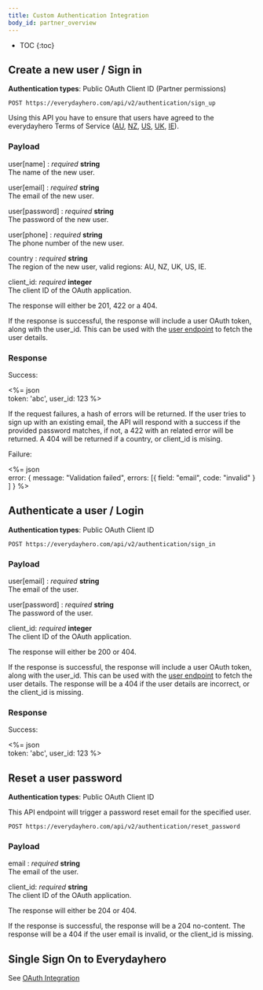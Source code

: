 ```yaml
---
title: Custom Authentication Integration
body_id: partner_overview
---
```


* TOC
{:toc}

## Create a new user / Sign in

<p class='info'><strong>Authentication types</strong>: Public OAuth Client ID (Partner permissions)</p>

    POST https://everydayhero.com/api/v2/authentication/sign_up


Using this API you have to ensure that users have agreed to the everydayhero Terms of Service ([AU](https://everydayhero.com/au/terms), [NZ](https://everydayhero.com/nz/terms), [US](https://everydayhero.com/us/terms), [UK](https://everydayhero.com/uk/terms), [IE](https://everydayhero.com/ie/terms)).

### Payload

user[name] : _required_ **string**<br/>
The name of the new user.

user[email] : _required_ **string**<br/>
The email of the new user.

user[password] : _required_ **string**<br/>
The password of the new user.

user[phone] : _required_ **string**<br/>
The phone number of the new user.

country : _required_ **string**<br/>
The region of the new user, valid regions: AU, NZ, UK, US, IE.

client_id: _required_ **integer**<br/>
The client ID of the OAuth application.


The response will either be 201, 422 or a 404.

If the response is successful, the response will include a user OAuth token,
along with the user_id. This can be used with the [user endpoint](/users/#get-current-user) 
to fetch the user details.

### Response

Success:

<%= json \
  token: 'abc',
  user_id: 123
%>

If the request failures, a hash of errors will be returned.
If the user tries to sign up with an existing email, the API will respond with a success if the provided password matches,
if not, a 422 with an related error will be returned.
A 404 will be returned if a country, or client_id is mising.

Failure:

<%= json \
  error: {
    message: "Validation failed",
    errors: [{
      field: "email",
      code: "invalid"
    }
    ]
  }
%>


## Authenticate a user / Login

<p class='info'><strong>Authentication types</strong>: Public OAuth Client ID</p>

    POST https://everydayhero.com/api/v2/authentication/sign_in

### Payload

user[email] : _required_ **string**<br/>
The email of the user.

user[password] : _required_ **string**<br/>
The password of the user.

client_id: _required_ **integer**<br/>
The client ID of the OAuth application.


The response will either be 200 or 404.

If the response is successful, the response will include a user OAuth token,
along with the user_id. This can be used with the [user endpoint](/users/#get-current-user) 
to fetch the user details.
The response will be a 404 if the user details are incorrect, or the client_id is missing.

### Response

Success:

<%= json \
  token: 'abc',
  user_id: 123
%>

## Reset a user password

<p class='info'><strong>Authentication types</strong>: Public OAuth Client ID</p>

This API endpoint will trigger a password reset email for the specified user.

    POST https://everydayhero.com/api/v2/authentication/reset_password

### Payload

email : _required_ **string**<br/>
The email of the user.

client_id: _required_ **string**<br/>
The client ID of the OAuth application.


The response will either be 204 or 404.

If the response is successful, the response will be a 204 no-content.
The response will be a 404 if the user email is invalid, or the client_id is missing.

## Single Sign On to Everydayhero

See [OAuth Integration](/oauth-integration#single-sign-on-to-everydayhero)